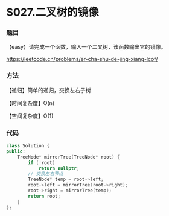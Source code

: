 # S027.二叉树的镜像

### 题目

【easy】请完成一个函数，输入一个二叉树，该函数输出它的镜像。

<https://leetcode.cn/problems/er-cha-shu-de-jing-xiang-lcof/>

### 方法

【递归】简单的递归，交换左右子树

【时间复杂度】O(n)

【空间复杂度】O(1)

### 代码

```cpp
class Solution {
public:
    TreeNode* mirrorTree(TreeNode* root) {
        if (!root)
            return nullptr;
        // 交换左右节点
        TreeNode* temp = root->left;
        root->left = mirrorTree(root->right);
        root->right = mirrorTree(temp);
        return root;
    }
};
```

